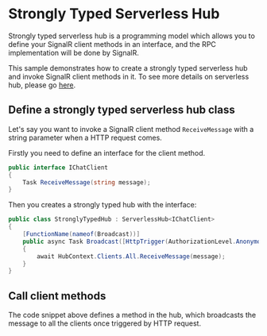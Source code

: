 # Strongly Typed Serverless Hub

Strongly typed serverless hub is a programming model which allows you to define your SignalR client methods in an interface, and the RPC implementation will be done by SignalR.

This sample demonstrates how to create a strongly typed serverless hub and invoke SignalR client methods in it. To see more details on serverless hub, please go [here](https://docs.microsoft.com/azure/azure-signalr/signalr-concept-serverless-development-config#class-based-model).

## Define a strongly typed serverless hub class

Let's say you want to invoke a SignalR client method `ReceiveMessage` with a string parameter when a HTTP request comes.

Firstly you need to define an interface for the client method.

```C# Snippet:StronglyTypedHub_ClientMethodInterface
public interface IChatClient
{
    Task ReceiveMessage(string message);
}
```

Then you creates a strongly typed hub with the interface:

```C# Snippet:StronglyTypedHub
public class StronglyTypedHub : ServerlessHub<IChatClient>
{
    [FunctionName(nameof(Broadcast))]
    public async Task Broadcast([HttpTrigger(AuthorizationLevel.Anonymous)] HttpRequest _, string message)
    {
        await HubContext.Clients.All.ReceiveMessage(message);
    }
}
```

## Call client methods

The code snippet above defines a method in the hub, which broadcasts the message to all the clients once triggered by HTTP request.
